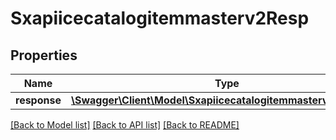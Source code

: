 # Sxapiicecatalogitemmasterv2Resp

## Properties
Name | Type | Description | Notes
------------ | ------------- | ------------- | -------------
**response** | [**\Swagger\Client\Model\Sxapiicecatalogitemmasterv2Response**](Sxapiicecatalogitemmasterv2Response.md) |  | [optional] 

[[Back to Model list]](../README.md#documentation-for-models) [[Back to API list]](../README.md#documentation-for-api-endpoints) [[Back to README]](../README.md)


